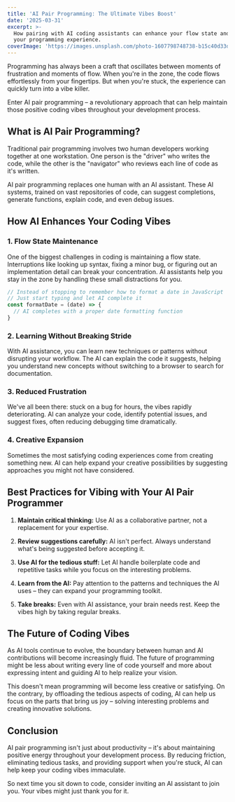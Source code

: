 ```yaml
---
title: 'AI Pair Programming: The Ultimate Vibes Boost'
date: '2025-03-31'
excerpt: >-
  How pairing with AI coding assistants can enhance your flow state and improve
  your programming experience.
coverImage: 'https://images.unsplash.com/photo-1607798748738-b15c40d33d57'
---
```

Programming has always been a craft that oscillates between moments of frustration and moments of flow. When you're in the zone, the code flows effortlessly from your fingertips. But when you're stuck, the experience can quickly turn into a vibe killer.

Enter AI pair programming – a revolutionary approach that can help maintain those positive coding vibes throughout your development process.

## What is AI Pair Programming?

Traditional pair programming involves two human developers working together at one workstation. One person is the "driver" who writes the code, while the other is the "navigator" who reviews each line of code as it's written.

AI pair programming replaces one human with an AI assistant. These AI systems, trained on vast repositories of code, can suggest completions, generate functions, explain code, and even debug issues.

## How AI Enhances Your Coding Vibes

### 1. Flow State Maintenance

One of the biggest challenges in coding is maintaining a flow state. Interruptions like looking up syntax, fixing a minor bug, or figuring out an implementation detail can break your concentration. AI assistants help you stay in the zone by handling these small distractions for you.

```javascript
// Instead of stopping to remember how to format a date in JavaScript
// Just start typing and let AI complete it
const formatDate = (date) => {
  // AI completes with a proper date formatting function
}
```

### 2. Learning Without Breaking Stride

With AI assistance, you can learn new techniques or patterns without disrupting your workflow. The AI can explain the code it suggests, helping you understand new concepts without switching to a browser to search for documentation.

### 3. Reduced Frustration

We've all been there: stuck on a bug for hours, the vibes rapidly deteriorating. AI can analyze your code, identify potential issues, and suggest fixes, often reducing debugging time dramatically.

### 4. Creative Expansion

Sometimes the most satisfying coding experiences come from creating something new. AI can help expand your creative possibilities by suggesting approaches you might not have considered.

## Best Practices for Vibing with Your AI Pair Programmer

1. **Maintain critical thinking:** Use AI as a collaborative partner, not a replacement for your expertise.

2. **Review suggestions carefully:** AI isn't perfect. Always understand what's being suggested before accepting it.

3. **Use AI for the tedious stuff:** Let AI handle boilerplate code and repetitive tasks while you focus on the interesting problems.

4. **Learn from the AI:** Pay attention to the patterns and techniques the AI uses – they can expand your programming toolkit.

5. **Take breaks:** Even with AI assistance, your brain needs rest. Keep the vibes high by taking regular breaks.

## The Future of Coding Vibes

As AI tools continue to evolve, the boundary between human and AI contributions will become increasingly fluid. The future of programming might be less about writing every line of code yourself and more about expressing intent and guiding AI to help realize your vision.

This doesn't mean programming will become less creative or satisfying. On the contrary, by offloading the tedious aspects of coding, AI can help us focus on the parts that bring us joy – solving interesting problems and creating innovative solutions.

## Conclusion

AI pair programming isn't just about productivity – it's about maintaining positive energy throughout your development process. By reducing friction, eliminating tedious tasks, and providing support when you're stuck, AI can help keep your coding vibes immaculate.

So next time you sit down to code, consider inviting an AI assistant to join you. Your vibes might just thank you for it.
